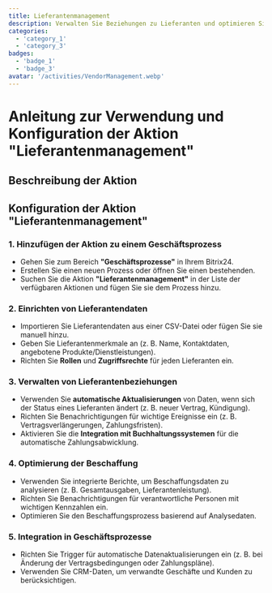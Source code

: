 ```yaml
---
title: Lieferantenmanagement
description: Verwalten Sie Beziehungen zu Lieferanten und optimieren Sie die Beschaffung.
categories: 
  - 'category_1'
  - 'category_3'
badges: 
  - 'badge_1'
  - 'badge_3'
avatar: '/activities/VendorManagement.webp'
---
```


# Anleitung zur Verwendung und Konfiguration der Aktion "Lieferantenmanagement"

## Beschreibung der Aktion

## **Konfiguration der Aktion "Lieferantenmanagement"**

### 1. Hinzufügen der Aktion zu einem Geschäftsprozess
- Gehen Sie zum Bereich **"Geschäftsprozesse"** in Ihrem Bitrix24.
- Erstellen Sie einen neuen Prozess oder öffnen Sie einen bestehenden.
- Suchen Sie die Aktion **"Lieferantenmanagement"** in der Liste der verfügbaren Aktionen und fügen Sie sie dem Prozess hinzu.

### 2. Einrichten von Lieferantendaten
- Importieren Sie Lieferantendaten aus einer CSV-Datei oder fügen Sie sie manuell hinzu.
- Geben Sie Lieferantenmerkmale an (z. B. Name, Kontaktdaten, angebotene Produkte/Dienstleistungen).
- Richten Sie **Rollen** und **Zugriffsrechte** für jeden Lieferanten ein.

### 3. Verwalten von Lieferantenbeziehungen
- Verwenden Sie **automatische Aktualisierungen** von Daten, wenn sich der Status eines Lieferanten ändert (z. B. neuer Vertrag, Kündigung).
- Richten Sie Benachrichtigungen für wichtige Ereignisse ein (z. B. Vertragsverlängerungen, Zahlungsfristen).
- Aktivieren Sie die **Integration mit Buchhaltungssystemen** für die automatische Zahlungsabwicklung.

### 4. Optimierung der Beschaffung
- Verwenden Sie integrierte Berichte, um Beschaffungsdaten zu analysieren (z. B. Gesamtausgaben, Lieferantenleistung).
- Richten Sie Benachrichtigungen für verantwortliche Personen mit wichtigen Kennzahlen ein.
- Optimieren Sie den Beschaffungsprozess basierend auf Analysedaten.

### 5. Integration in Geschäftsprozesse
- Richten Sie Trigger für automatische Datenaktualisierungen ein (z. B. bei Änderung der Vertragsbedingungen oder Zahlungspläne).
- Verwenden Sie CRM-Daten, um verwandte Geschäfte und Kunden zu berücksichtigen.